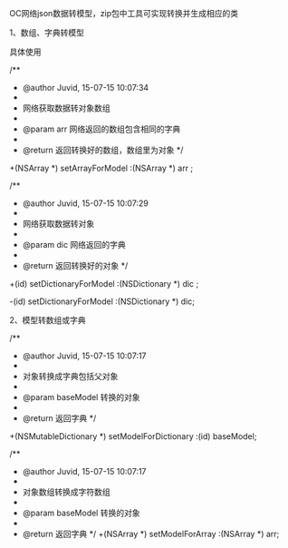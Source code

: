 OC网络json数据转模型，zip包中工具可实现转换并生成相应的类

1、数组、字典转模型

具体使用

/**
 *  @author Juvid, 15-07-15 10:07:34
 *
 *  网络获取数据转对象数组
 *
 *  @param arr 网络返回的数组包含相同的字典
 *
 *  @return 返回转换好的数组，数组里为对象
 */
 
+(NSArray *) setArrayForModel :(NSArray *) arr ;

/**
 *  @author Juvid, 15-07-15 10:07:29
 *
 *  网络获取数据转对象
 *
 *  @param dic 网络返回的字典
 *
 *  @return 返回转换好的对象
 */
 
+(id) setDictionaryForModel :(NSDictionary *) dic ;

-(id) setDictionaryForModel :(NSDictionary *) dic;


2、模型转数组或字典

/**
 *  @author Juvid, 15-07-15 10:07:17
 *
 *   对象转换成字典包括父对象
 *
 *  @param baseModel 转换的对象
 *
 *  @return 返回字典
 */
 
+(NSMutableDictionary *) setModelForDictionary :(id) baseModel;

/**
 *  @author Juvid, 15-07-15 10:07:17
 *
 *   对象数组转换成字符数组
 *
 *  @param baseModel 转换的对象
 *
 *  @return 返回字典
 */
+(NSArray *) setModelForArray :(NSArray *) arr;
